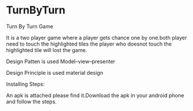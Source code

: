# TurnByTurn
Turn By Turn Game

It is a two player game where a player gets chance one by one.both player need to touch the highlighted tiles the player who doesnot touch the highlighted tile will lost the game.

Design Patten is used Model–view–presenter

Design Principle is used material design


Installing Steps:

An apk is attached please find it.Download the apk in your android phone and follow the steps.
